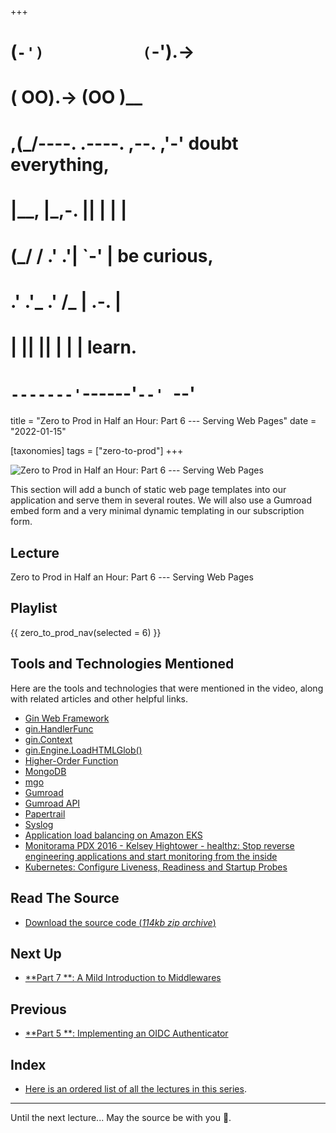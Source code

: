 +++
#   (`-')           (`-').->
#   ( OO).->        (OO )__
# ,(_/----. .----. ,--. ,'-' doubt everything,
# |__,    |\_,-.  ||  | |  |
#  (_/   /    .' .'|  `-'  | be curious,
#  .'  .'_  .'  /_ |  .-.  |
# |       ||      ||  | |  | learn.
# `-------'`------'`--' `--'

title = "Zero to Prod in Half an Hour: Part 6 --- Serving Web Pages"
date = "2022-01-15"

[taxonomies]
tags = ["zero-to-prod"]
+++

![Zero to Prod in Half an Hour: Part 6 --- Serving Web Pages](/zerotohero-dev/content/images/size/w1200/2024/03/recurse.png)

This section will add a bunch of static web page templates into our application
and serve them in several routes. We will also use a Gumroad embed form and a
very minimal dynamic templating in our subscription form.

Lecture
-------

Zero to Prod in Half an Hour: Part 6 --- Serving Web Pages

Playlist
--------

{{ zero_to_prod_nav(selected = 6) }}

Tools and Technologies Mentioned
--------------------------------

Here are the tools and technologies that were mentioned in the video, along with
related articles and other helpful links.

* [Gin Web Framework](https://gin-gonic.com/)
* [gin.HandlerFunc](https://pkg.go.dev/github.com/gin-gonic/gin#HandlerFunc)
* [gin.Context](https://pkg.go.dev/github.com/gin-gonic/gin#Context)
* [gin.Engine.LoadHTMLGlob()](https://pkg.go.dev/github.com/gin-gonic/gin#Engine.LoadHTMLGlob)
* [Higher-Order Function](https://en.wikipedia.org/wiki/Higher-order_function)
* [MongoDB](https://www.mongodb.com/)
* [mgo](https://pkg.go.dev/github.com/globalsign/mgo)
* [Gumroad](https://gumroad.com/)
* [Gumroad API](https://app.gumroad.com/api)
* [Papertrail](https://www.papertrail.com/)
* [Syslog](https://en.wikipedia.org/wiki/Syslog)
* [Application load balancing on Amazon EKS](https://docs.aws.amazon.com/eks/latest/userguide/alb-ingress.html)
* [Monitorama PDX 2016 - Kelsey Hightower - healthz: Stop reverse engineering applications and start monitoring from the inside](https://vimeo.com/173610242)
* [Kubernetes: Configure Liveness, Readiness and Startup Probes](https://kubernetes.io/docs/tasks/configure-pod-container/configure-liveness-readiness-startup-probes/)

Read The Source
---------------

* [Download the source code (_114kb zip
  archive_)](https://assets.zerotohero.dev/zero-to-prod-in-30/zero-to-prod-in-30.zip)

Next Up
-------

* [**Part 7
  **: A Mild Introduction to Middlewares](https://www.zerotohero.dev/a-mild-introduction-to-middlewares)

Previous
--------

* [**Part 5
  **: Implementing an OIDC Authenticator](https://www.zerotohero.dev/implementing-an-oidc-authenticator/)

Index
-----

* [Here is an ordered list of all the lectures in this series](https://www.zerotohero.dev/zero-to-prod-in-half-an-hour/).

------------

Until the next lecture... May the source be with you 🦄.
